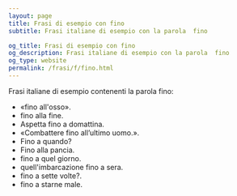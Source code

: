 ```yaml
---
layout: page
title: Frasi di esempio con fino 
subtitle: Frasi italiane di esempio con la parola  fino

og_title: Frasi di esempio con fino 
og_description: Frasi italiane di esempio con la parola  fino
og_type: website
permalink: /frasi/f/fino.html
---
```


Frasi italiane di esempio contenenti la parola fino:


- «fino all'osso».
- fino alla fine.
- Aspetta fino a domattina.
- «Combattere fino all’ultimo uomo.».
- Fino a quando?
- Fino alla pancia.
- fino a quel giorno.
- quell'imbarcazione fino a sera.
- fino a sette volte?.
- fino a starne male.
